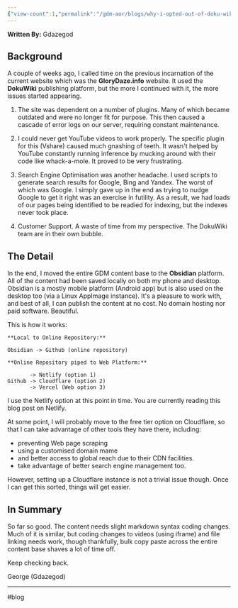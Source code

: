 ```yaml
---
{"view-count":1,"permalink":"/gdm-aor/blogs/why-i-opted-out-of-doku-wiki/","dg-publish":true,"dgPassFrontmatter":true,"noteIcon":"","created":"2025-07-17T12:44:26.052+12:00","updated":"2025-07-17T05:26:56.736+12:00"}
---
```



**Written By:** Gdazegod

## Background
A couple of weeks ago, I called time on the previous incarnation of the current website which was the **GloryDaze.info** website. It used the **DokuWiki** publishing platform, but the more I continued with it, the more issues started appearing.

1) The site was dependent on a number of plugins. Many of which became outdated and were no longer fit for purpose. This then caused a cascade of error logs on our server, requiring constant maintenance.

2) I could never get YouTube videos to work properly. The specific plugin for this (Vshare) caused much gnashing of teeth. It wasn't helped by YouTube constantly running inference by mucking around with their code like whack-a-mole. It proved to be very frustrating.

3) Search Engine Optimisation was another headache. I used scripts to generate search results for Google, Bing and Yandex. The worst of which was Google. I simply gave up in the end as trying to nudge Google to get it right was an exercise in futility. As a result, we had loads of our pages being identified to be readied for indexing, but the indexes never took place.

4) Customer Support. A waste of time from my perspective. The DokuWiki team are in their own bubble.

## The Detail
In the end, I moved the entire GDM content base to the **Obsidian** platform. All of the content had been saved locally on both my phone and desktop. Obsidian is a mostly mobile platform (Android app) but is also used on the desktop too (via a Linux AppImage instance). It's a pleasure to work with, and best of all, I can publish the content at no cost. No domain hosting nor paid software. Beautiful.

This is how it works:

```
**Local to Online Repository:**

Obsidian -> Github (online repository)

**Online Repository piped to Web Platform:**

       -> Netlify (option 1)
Github -> Cloudflare (option 2)
       -> Vercel (Web option 3)
```

I use the Netlify option at this point in time. You are currently reading this blog post on Netlify.

At some point, I will probably move to the free tier option on Cloudflare, so that I can take advantage of other tools they have there, including:

- preventing Web page scraping
- using a customised domain mame
- and better access to global reach due to their CDN facilities.
- take advantage of better search engine management too.

However, setting up a Cloudflare instance is not a trivial issue though. Once I can get this sorted, things will get easier.

## In Summary
So far so good. The content needs slight markdown syntax coding changes. Much of it is similar, but coding changes to videos (using iframe) and file linking needs work, though thankfully, bulk copy paste across the entire content base shaves a lot of time off.

Keep checking back.

George (Gdazegod)

---

#blog